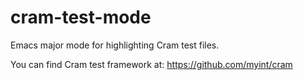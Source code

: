 # cram-test-mode
Emacs major mode for highlighting Cram test files.

You can find Cram test framework at: https://github.com/myint/cram
